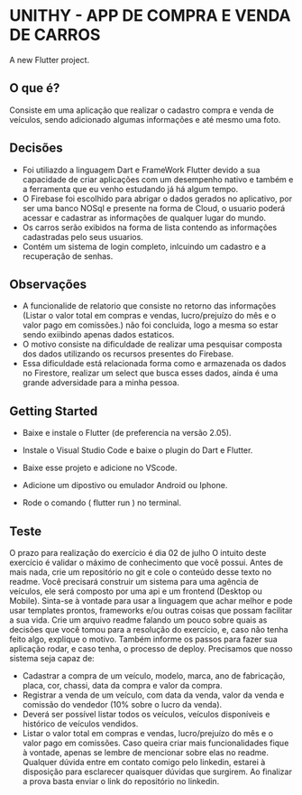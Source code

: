 # UNITHY - APP DE COMPRA E VENDA DE CARROS

A new Flutter project.

## O que é?

Consiste em uma aplicação que realizar o cadastro compra e venda de veículos, sendo adicionado algumas informações e até mesmo uma foto.

## Decisões

- Foi utiliazdo a linguagem Dart e FrameWork Flutter devido a sua capacidade de criar aplicações com um desempenho nativo e também e a ferramenta que eu venho estudando já há algum tempo.
- O Firebase foi escolhido para abrigar o dados gerados no aplicativo, por ser uma banco NOSql e presente na forma de Cloud, o usuario poderá acessar e cadastrar as informações de qualquer lugar do mundo.
- Os carros serão exibidos na forma de lista contendo as informações cadastradas pelo seus usuarios.
- Contém um sistema de login completo, inlcuindo um cadastro e a recuperação de senhas.

## Observações

- A funcionalide de relatorio que consiste no retorno das informações (Listar o valor total em compras e vendas, lucro/prejuízo do mês e o valor pago em comissões.) não foi concluida, logo a mesma so estar sendo exiibindo apenas dados estaticos.
- O motivo consiste na dificuldade de realizar uma pesquisar composta dos dados utilizando os recursos presentes do Firebase.
- Essa dificuldade está relacionada forma como e armazenada os dados no Firestore, realizar um select que busca esses dados, ainda é uma grande adversidade para a minha pessoa.

## Getting Started

 - Baixe e instale o Flutter (de preferencia na versão 2.05). 
 
 - Instale o Visual Studio Code e baixe o plugin do Dart e Flutter.
 
 - Baixe esse projeto e adicione no VScode.
 
 - Adicione um dipostivo ou emulador Android ou Iphone.
 
 - Rode o comando  ( flutter run ) no terminal.
 
## Teste

O prazo para realização do exercício é dia 02 de julho
O intuito deste exercício é validar o máximo de conhecimento que você possui.
Antes de mais nada, crie um repositório no git e cole o conteúdo desse texto no readme.
Você precisará construir um sistema para uma agência de veículos, ele será composto por uma api e um frontend (Desktop ou Mobile).
Sinta-se à vontade para usar a linguagem que achar melhor e pode usar templates prontos, frameworks e/ou outras coisas que possam facilitar a sua vida.
Crie um arquivo readme falando um pouco sobre quais as decisões que você tomou para a resolução do exercício, e, caso não tenha feito algo, explique o motivo. Também informe os passos para fazer sua aplicação rodar, e caso tenha, o processo de deploy.
Precisamos que nosso sistema seja capaz de:
- Cadastrar a compra de um veículo, modelo, marca, ano de fabricação, placa, cor, chassi, data da compra e valor da compra.
- Registrar a venda de um veículo, com data da venda, valor da venda e comissão do vendedor (10% sobre o lucro da venda).
- Deverá ser possível listar todos os veículos, veículos disponíveis e histórico de veículos vendidos.
- Listar o valor total em compras e vendas, lucro/prejuízo do mês e o valor pago em comissões.
Caso queira criar mais funcionalidades fique à vontade, apenas se lembre de mencionar sobre elas no readme.
Qualquer dúvida entre em contato comigo pelo linkedin, estarei à disposição para esclarecer quaisquer dúvidas que surgirem.
Ao finalizar a prova basta enviar o link do repositório no linkedin. 
